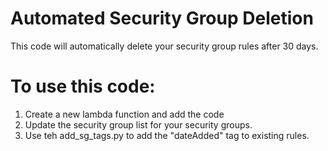 # Automated Security Group Deletion
This code will automatically delete your security group rules after 30 days.

# To use this code:
1. Create a new lambda function and add the code
2. Update the security group list for your security groups.
3. Use teh add_sg_tags.py to add the "dateAdded" tag to existing rules.
